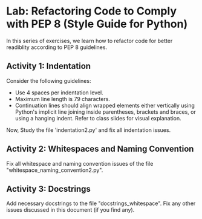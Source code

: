 # Lab: Refactoring Code to Comply with PEP 8 (Style Guide for Python)

In this series of exercises, we learn how to refactor code for better readiblity according to PEP 8 guidelines.

## Activity 1: Indentation

Consider the following guidelines:

- Use 4 spaces per indentation level.
- Maximum line length is 79 characters.
- Continuation lines should align wrapped elements either vertically using Python's implicit line joining inside parentheses, brackets and braces, or using a hanging indent. Refer to class slides for visual explanation.

Now, Study the file 'indentation2.py' and fix all indentation issues.

## Activity 2: Whitespaces and Naming Convention

Fix all whitespace and naming convention issues of the file "whitespace_naming_convention2.py".

## Activity 3: Docstrings

Add necessary docstrings to the file "docstrings_whitespace". Fix any other issues discussed in this document (if you find any).
